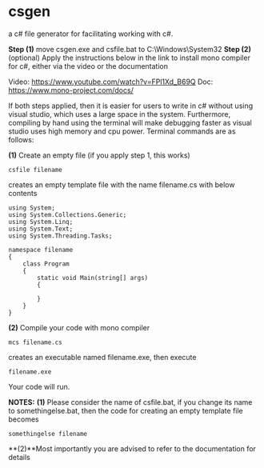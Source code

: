 # csgen
a c# file generator for facilitating working with c#.

**Step (1)**
move csgen.exe and csfile.bat to C:\Windows\System32
**Step (2)** (optional)
Apply the instructions below in the link to install mono compiler for c#, either via the video or the documentation

Video: https://www.youtube.com/watch?v=FPl1Xd_B69Q
Doc: https://www.mono-project.com/docs/

If both steps applied, then it is easier for users to write in c# without using visual studio, which uses a large space in the system.
Furthermore, compiling by hand using the terminal will make debugging faster as visual studio uses high memory and cpu power.
Terminal commands are as follows:

**(1)** Create an empty file (if you apply step 1, this works)
```
csfile filename
```
creates an empty template file with the name filename.cs with below contents
```
using System;
using System.Collections.Generic;
using System.Linq;
using System.Text;
using System.Threading.Tasks;

namespace filename
{
	class Program
	{
		static void Main(string[] args)
		{

		}
	}
}
```

**(2)** Compile your code with mono compiler
```
mcs filename.cs
```
creates an executable named filename.exe, then execute
```
filename.exe
```
Your code will run.

**NOTES:**
**(1)** Please consider the name of csfile.bat, if you change its name to somethingelse.bat, then the code for creating an empty template file becomes
```
somethingelse filename
```
**(2)**Most importantly you are advised to refer to the documentation for details





